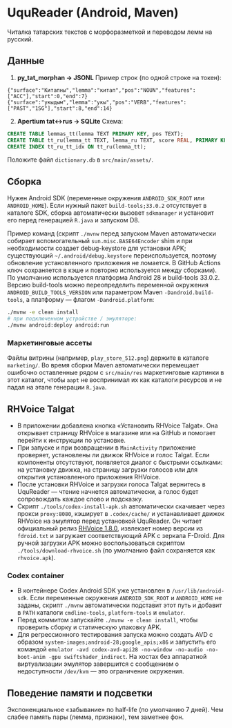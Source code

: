 # UquReader (Android, Maven)

Читалка татарских текстов с морфоразметкой и переводом лемм на русский.

## Данные

1) **py_tat_morphan → JSONL**
Пример строк (по одной строке на токен):
```
{"surface":"Китапны","lemma":"китап","pos":"NOUN","features":["ACC"],"start":0,"end":7}
{"surface":"укыдым","lemma":"укы","pos":"VERB","features":["PAST","1SG"],"start":8,"end":14}
```

2) **Apertium tat↔rus → SQLite**
Схема:
```sql
CREATE TABLE lemmas_tt(lemma TEXT PRIMARY KEY, pos TEXT);
CREATE TABLE tt_ru(lemma_tt TEXT, lemma_ru TEXT, score REAL, PRIMARY KEY(lemma_tt, lemma_ru));
CREATE INDEX tt_ru_tt_idx ON tt_ru(lemma_tt);
```
Положите файл `dictionary.db` в `src/main/assets/`.

## Сборка
Нужен Android SDK (переменные окружения `ANDROID_SDK_ROOT` или `ANDROID_HOME`). Если нужный пакет `build-tools;33.0.2` отсутствует в каталоге SDK, сборка автоматически вызовет `sdkmanager` и установит его перед генерацией `R.java` и запуском D8.

Пример команд (скрипт `./mvnw` перед запуском Maven автоматически собирает вспомогательный `sun.misc.BASE64Encoder` shim и при необходимости создает debug-keystore для установки APK; существующий `~/.android/debug.keystore` переиспользуется, поэтому обновление установленного приложения не ломается. В GitHub Actions ключ сохраняется в кэше и повторно используется между сборками). По умолчанию используется платформа Android 28 и build-tools 33.0.2. Версию build-tools можно переопределить переменной окружения `ANDROID_BUILD_TOOLS_VERSION` или параметром Maven `-Dandroid.build-tools`, а платформу — флагом `-Dandroid.platform`:
```bash
./mvnw -e clean install
# при подключенном устройстве / эмуляторе:
./mvnw android:deploy android:run
```

### Маркетинговые ассеты

Файлы витрины (например, `play_store_512.png`) держите в каталоге `marketing/`. Во время сборки Maven автоматически перемещает ошибочно оставленные рядом с `src/main/res` маркетинговые картинки в этот каталог, чтобы `aapt` не воспринимал их как каталоги ресурсов и не падал на этапе генерации `R.java`.
## RHVoice Talgat

* В приложении добавлена кнопка «Установить RHVoice Talgat». Она открывает страницу RHVoice в магазине или на GitHub и помогает перейти к инструкции по установке.
* При запуске и при возвращении в `MainActivity` приложение проверяет, установлены ли движок RHVoice и голос Talgat. Если компоненты отсутствуют, появляется диалог с быстрыми ссылками: на установку движка, на страницу загрузки голосов или для открытия установленного приложения RHVoice.
* После установки RHVoice и загрузки голоса Talgat вернитесь в UquReader — чтение начнется автоматически, а голос будет сопровождать каждое слово и подсказку.
* Скрипт `./tools/codex-install-apk.sh` автоматически скачивает через прокси `proxy:8080`, кэширует в `.codex/cache/` и устанавливает движок RHVoice на эмулятор перед установкой UquReader. Он читает официальный релиз [RHVoice 1.8.0](https://github.com/RHVoice/RHVoice/releases/download/1.8.0/rhvoice-1.8.0.tar.gz), извлекает номер версии из `fdroid.txt` и загружает соответствующий APK с зеркала F-Droid. Для ручной загрузки APK можно воспользоваться скриптом `./tools/download-rhvoice.sh` (по умолчанию файл сохраняется как `rhvoice.apk`).

### Codex container

* В контейнере Codex Android SDK уже установлен в `/usr/lib/android-sdk`. Если переменные окружения `ANDROID_SDK_ROOT` и `ANDROID_HOME` не заданы, скрипт `./mvnw` автоматически подставит этот путь и добавит в `PATH` каталоги `cmdline-tools`, `platform-tools` и `emulator`.
* Перед коммитом запускайте `./mvnw -e clean install`, чтобы проверить сборку и статическую упаковку APK.
* Для регрессионного тестирования запуска можно создать AVD с образом `system-images;android-28;google_apis;x86` и запустить его командой `emulator -avd codex-avd-api28 -no-window -no-audio -no-boot-anim -gpu swiftshader_indirect`. На хостах без аппаратной виртуализации эмулятор завершится с сообщением о недоступности `/dev/kvm` — это ограничение окружения.

## Поведение памяти и подсветки
Экспоненциальное «забывание» по half-life (по умолчанию 7 дней). Чем слабее память пары (лемма, признаки), тем заметнее фон.
